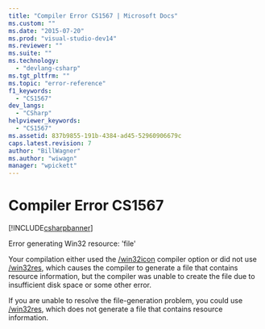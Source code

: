 ```yaml
---
title: "Compiler Error CS1567 | Microsoft Docs"
ms.custom: ""
ms.date: "2015-07-20"
ms.prod: "visual-studio-dev14"
ms.reviewer: ""
ms.suite: ""
ms.technology: 
  - "devlang-csharp"
ms.tgt_pltfrm: ""
ms.topic: "error-reference"
f1_keywords: 
  - "CS1567"
dev_langs: 
  - "CSharp"
helpviewer_keywords: 
  - "CS1567"
ms.assetid: 837b9855-191b-4384-ad45-52960906679c
caps.latest.revision: 7
author: "BillWagner"
ms.author: "wiwagn"
manager: "wpickett"
---
```

# Compiler Error CS1567
[!INCLUDE[csharpbanner](../../../csharp/includes/csharpbanner.md)]

Error generating Win32 resource: 'file'  
  
 Your compilation either used the [/win32icon](../../../csharp/language-reference/compiler-options/win32icon-csharp-compiler-options.md) compiler option or did not use [/win32res](../../../csharp/language-reference/compiler-options/win32res-csharp-compiler-options.md), which causes the compiler to generate a file that contains resource information, but the compiler was unable to create the file due to insufficient disk space or some other error.  
  
 If you are unable to resolve the file-generation problem, you could use [/win32res](../../../csharp/language-reference/compiler-options/win32res-csharp-compiler-options.md), which does not generate a file that contains resource information.